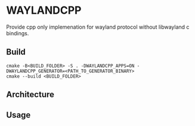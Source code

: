 # WAYLANDCPP
Provide cpp only implemenation for wayland protocol without libwayland c bindings.

## Build

```
cmake -B<BUILD_FOLDER> -S . -DWAYLANDCPP_APPS=ON -DWAYLANDCPP_GENERATOR=<PATH_TO_GENERATOR_BINARY>
cmake --build <BUILD_FOLDER>

```

## Architecture

## Usage


